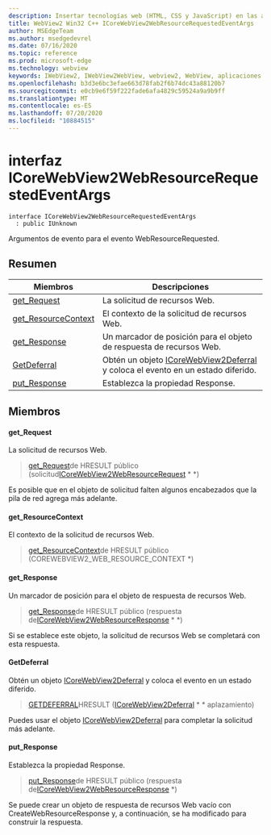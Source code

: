 ```yaml
---
description: Insertar tecnologías web (HTML, CSS y JavaScript) en las aplicaciones nativas con el control Microsoft Edge WebView2
title: WebView2 Win32 C++ ICoreWebView2WebResourceRequestedEventArgs
author: MSEdgeTeam
ms.author: msedgedevrel
ms.date: 07/16/2020
ms.topic: reference
ms.prod: microsoft-edge
ms.technology: webview
keywords: IWebView2, IWebView2WebView, webview2, WebView, aplicaciones Win32, Win32, Edge, ICoreWebView2, ICoreWebView2Controller, control de explorador, HTML Edge, ICoreWebView2WebResourceRequestedEventArgs
ms.openlocfilehash: b3d3e6bc3efae663d78fab2f6b74dc43a88120b7
ms.sourcegitcommit: e0cb9e6f59f222fade6afa4829c59524a9a9b9ff
ms.translationtype: MT
ms.contentlocale: es-ES
ms.lasthandoff: 07/20/2020
ms.locfileid: "10884515"
---
```

# interfaz ICoreWebView2WebResourceRequestedEventArgs 

```
interface ICoreWebView2WebResourceRequestedEventArgs
  : public IUnknown
```

Argumentos de evento para el evento WebResourceRequested.

## Resumen

 Miembros                        | Descripciones
--------------------------------|---------------------------------------------
[get_Request](#get_request) | La solicitud de recursos Web.
[get_ResourceContext](#get_resourcecontext) | El contexto de la solicitud de recursos Web.
[get_Response](#get_response) | Un marcador de posición para el objeto de respuesta de recursos Web.
[GetDeferral](#getdeferral) | Obtén un objeto [ICoreWebView2Deferral](icorewebview2deferral.md) y coloca el evento en un estado diferido.
[put_Response](#put_response) | Establezca la propiedad Response.

## Miembros

#### get_Request 

La solicitud de recursos Web.

> [get_Request](#get_request)de HRESULT público (solicitud[ICoreWebView2WebResourceRequest](icorewebview2webresourcerequest.md) * *)

Es posible que en el objeto de solicitud falten algunos encabezados que la pila de red agrega más adelante.

#### get_ResourceContext 

El contexto de la solicitud de recursos Web.

> [get_ResourceContext](#get_resourcecontext)de HRESULT público (COREWEBVIEW2_WEB_RESOURCE_CONTEXT *)

#### get_Response 

Un marcador de posición para el objeto de respuesta de recursos Web.

> [get_Response](#get_response)de HRESULT público (respuesta de[ICoreWebView2WebResourceResponse](icorewebview2webresourceresponse.md) * *)

Si se establece este objeto, la solicitud de recursos Web se completará con esta respuesta.

#### GetDeferral 

Obtén un objeto [ICoreWebView2Deferral](icorewebview2deferral.md) y coloca el evento en un estado diferido.

> [GETDEFERRAL](#getdeferral)HRESULT ([ICoreWebView2Deferral](icorewebview2deferral.md) * * aplazamiento)

Puedes usar el objeto [ICoreWebView2Deferral](icorewebview2deferral.md) para completar la solicitud más adelante.

#### put_Response 

Establezca la propiedad Response.

> [put_Response](#put_response)de HRESULT público (respuesta de[ICoreWebView2WebResourceResponse](icorewebview2webresourceresponse.md) *)

Se puede crear un objeto de respuesta de recursos Web vacío con CreateWebResourceResponse y, a continuación, se ha modificado para construir la respuesta.

